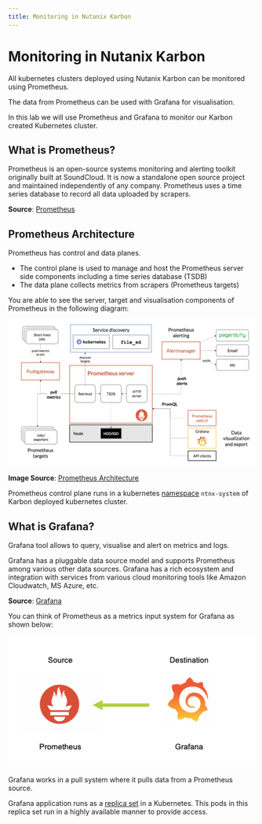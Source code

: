 ```yaml
---
title: Monitoring in Nutanix Karbon
---
```


# Monitoring in Nutanix Karbon

All kubernetes clusters deployed using Nutanix Karbon can be monitored using Prometheus.

The data from Prometheus can be used with Grafana for visualisation.

In this lab we will use Prometheus and Grafana to monitor our Karbon
created Kubernetes cluster.

## What is Prometheus?

Prometheus is an open-source systems monitoring and alerting toolkit
originally built at SoundCloud. It is now a standalone open source
project and maintained independently of any company. Prometheus uses a time series database to record all data uploaded by scrapers.

**Source**: [Prometheus](https://prometheus.io/docs/introduction/overview/#components)

## Prometheus Architecture

Prometheus has control and data planes.

-   The control plane is used to manage and host the Prometheus server side components including a time series database (TSDB)
-   The data plane collects metrics from scrapers (Prometheus targets)

You are able to see the server, target and visualisation components of Prometheus in the following diagram:

![](images/prom-arch.png)

**Image Source**:
[Prometheus Architecture](https://prometheus.io/assets/architecture.png)

Prometheus control plane runs in a kubernetes
[namespace](https://kubernetes.io/docs/concepts/overview/working-with-objects/namespaces) ``ntnx-system`` of Karbon deployed kubernetes cluster.

## What is Grafana?

Grafana tool allows to query, visualise and alert on metrics and logs.

Grafana has a pluggable data source model and supports Prometheus among
various other data sources. Grafana has a rich ecosystem and integration
with services from various cloud monitoring tools like Amazon
Cloudwatch, MS Azure, etc.

**Source**: [Grafana](https://grafana.com/oss/grafana/)

You can think of Prometheus as a metrics input system for Grafana as shown below:

![](images/prom-graf.png)

Grafana works in a pull system where it pulls data from a Prometheus source.

Grafana application runs as a
[replica set](https://kubernetes.io/docs/concepts/workloads/controllers/replicaset/) in a Kubernetes. This pods in this replica set run in a highly available manner to provide access.
